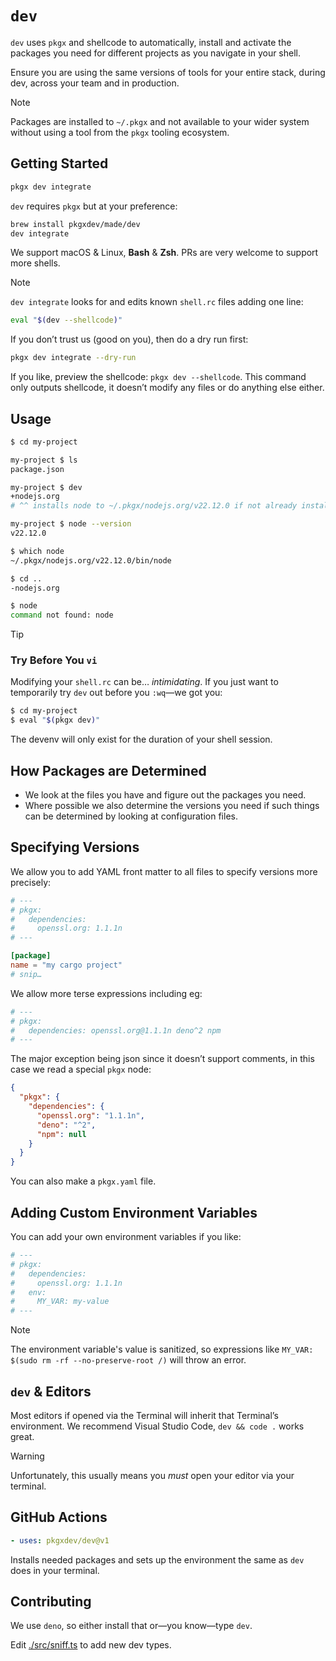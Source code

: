 # `dev`

`dev` uses `pkgx` and shellcode to automatically, install and activate the
packages you need for different projects as you navigate in your shell.

Ensure you are using the same versions of tools for your entire stack, during
dev, across your team and in production.

> [!NOTE]
> Packages are installed to `~/.pkgx` and not available to your wider system
> without using a tool from the `pkgx` tooling ecosystem.

## Getting Started

```sh
pkgx dev integrate
```

`dev` requires `pkgx` but at your preference:

```sh
brew install pkgxdev/made/dev
dev integrate
```

We support macOS & Linux, **Bash** & **Zsh**. PRs are very welcome to support
more shells.

> [!NOTE]
>
> `dev integrate` looks for and edits known `shell.rc` files adding one
> line:
>
> ```sh
> eval "$(dev --shellcode)"
> ```
>
> If you don’t trust us (good on you), then do a dry run first:
>
> ```sh
> pkgx dev integrate --dry-run
> ```
>
> If you like, preview the shellcode: `pkgx dev --shellcode`. This command
> only outputs shellcode, it doesn’t modify any files or do anything else
> either.

## Usage

```sh
$ cd my-project

my-project $ ls
package.json

my-project $ dev
+nodejs.org
# ^^ installs node to ~/.pkgx/nodejs.org/v22.12.0 if not already installed

my-project $ node --version
v22.12.0

$ which node
~/.pkgx/nodejs.org/v22.12.0/bin/node

$ cd ..
-nodejs.org

$ node
command not found: node
```

> [!TIP]
>
> ### Try Before You `vi`
>
> Modifying your `shell.rc` can be… _intimidating_. If you just want to
> temporarily try `dev` out before you `:wq`—we got you:
>
> ```sh
> $ cd my-project
> $ eval "$(pkgx dev)"
> ```
>
> The devenv will only exist for the duration of your shell session.

## How Packages are Determined

- We look at the files you have and figure out the packages you need.
- Where possible we also determine the versions you need if such things can be
  determined by looking at configuration files.

## Specifying Versions

We allow you to add YAML front matter to all files to specify versions more
precisely:

```toml
# ---
# pkgx:
#   dependencies:
#     openssl.org: 1.1.1n
# ---

[package]
name = "my cargo project"
# snip…
```

We allow more terse expressions including eg:

```toml
# ---
# pkgx:
#   dependencies: openssl.org@1.1.1n deno^2 npm
# ---
```

The major exception being json since it doesn’t support comments, in this case
we read a special `pkgx` node:

```json
{
  "pkgx": {
    "dependencies": {
      "openssl.org": "1.1.1n",
      "deno": "^2",
      "npm": null
    }
  }
}
```

You can also make a `pkgx.yaml` file.

## Adding Custom Environment Variables

You can add your own environment variables if you like:

```toml
# ---
# pkgx:
#   dependencies:
#     openssl.org: 1.1.1n
#   env:
#     MY_VAR: my-value
# ---
```

> [!NOTE]
>
> The environment variable's value is sanitized, so expressions like
> `MY_VAR: $(sudo rm -rf --no-preserve-root /)` will throw an error.

## `dev` & Editors

Most editors if opened via the Terminal will inherit that Terminal’s
environment. We recommend Visual Studio Code, `dev && code .` works great.

> [!WARNING]
>
> Unfortunately, this usually means you _must_ open your editor via your
> terminal.

## GitHub Actions

```yaml
- uses: pkgxdev/dev@v1
```

Installs needed packages and sets up the environment the same as `dev` does in
your terminal.

## Contributing

We use `deno`, so either install that or—you know—type `dev`.

Edit [./src/sniff.ts](src/sniff.ts) to add new dev types.
